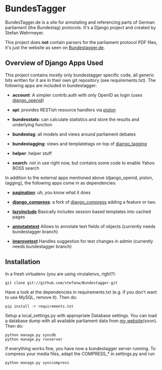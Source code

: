 BundesTagger
============

BundesTagger.de is a site for annotating and referencing parts of German parliament (the Bundestag) protocols. It's a Django project and created by Stefan Wehrmeyer.

This project does __not__ contain parsers for the parliament protocol PDF files, it's just the website as seen on [Bundestagger.de](http://www.bundestagger.de).

Overview of Django Apps Used
--------

This project contains mostly only bundestagger specific code, all generic bits written for it are in their own git repository (see requirements.txt). The following apps are included in bundestagger:

* __account__: A simpler contrib.auth with only OpenID as login (uses [django_openid](http://github.com/simonw/django-openid))

* __api__: provides RESTish resource handlers via [piston](http://bitbucket.org/jespern/django-piston/overview/)

* __bundesstats__: can calculate statistics and store the results and underlying function

* __bundestag__: all models and views around parliament debates

* __bundestagging__: views and templatetags on top of [django_tagging](http://code.google.com/p/django-tagging/)

* __helper__: helper stuff

* __search__: not in use right now, but contains some code to enable Yahoo BOSS search

In addition to the external apps mentioned above (django_openid, piston, tagging), the following apps come in as dependencies:

* [__pagination__](http://code.google.com/p/django-pagination/): uh, you know what it does

* [__django_compress__](http://github.com/stefanw/django-compress): a fork of [django_compress](http://github.com/pelme/django-compress) adding a feature or two.

* [__lazyinclude__](http://github.com/stefanw/django-lazyinclude) Basically includes session based templates into cached pages

* [__annotatetext__](http://github.com/stefanw/django-annotatetext) Allows to annotate text fields of objects (currently needs bundestagger branch)

* [__improvetext__](http://github.com/stefanw/django-improvetext) Handles suggestion for text changes in admin (currently needs bundestagger branch)

Installation
------------

In a fresh virtualenv (you are using virutalenvs, right?):

    git clone git://github.com/stefanw/Bundestagger.git

Have a look at the dependencies in requirements.txt (e.g. if you don't want to use MySQL, remove it). Then do:

    pip install -r requirements.txt

Setup a local_settings.py with appropriate Database settings. You can load a database dump with all available parliament data from [my website](http://stefanwehrmeyer.com/)(soon). Then do:

    python manage.py syncdb
    python manage.py runserver

If everything works fine, you have now a bundestagger server running.
To compress your media files, adapt the COMPRESS_* in settings.py and run

    python manage.py synccompress

